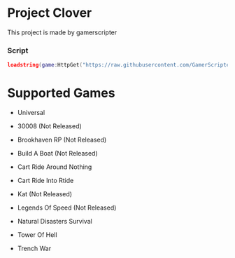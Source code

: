 # Project Clover
This project is made by gamerscripter

### Script
```lua
loadstring(game:HttpGet("https://raw.githubusercontent.com/GamerScripter/Project-Clover/main/loader"))()
```

# Supported Games
- Universal

- 30008 (Not Released)

- Brookhaven RP (Not Released)

- Build A Boat (Not Released)

- Cart Ride Around Nothing

- Cart Ride Into Rtide

- Kat (Not Released)

- Legends Of Speed (Not Released)

- Natural Disasters Survival

- Tower Of Hell

- Trench War
